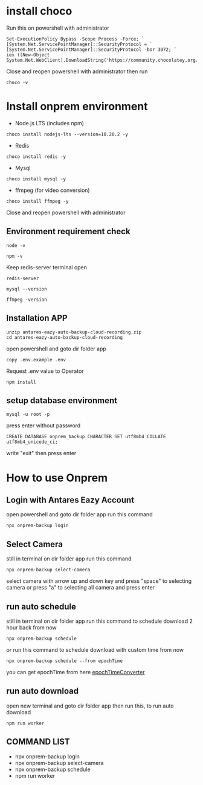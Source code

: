 # install choco

Run this on powershell with administrator

```
Set-ExecutionPolicy Bypass -Scope Process -Force; `
[System.Net.ServicePointManager]::SecurityProtocol = `
[System.Net.ServicePointManager]::SecurityProtocol -bor 3072; `
iex ((New-Object System.Net.WebClient).DownloadString('https://community.chocolatey.org/install.ps1'))
```

Close and reopen powershell with administrator
then run

```
choco -v
```


# Install onprem environment

- Node.js LTS (includes npm)
```
choco install nodejs-lts --version=18.20.2 -y
```
- Redis
```
choco install redis -y
```
- Mysql
```
choco install mysql -y
```
- ffmpeg (for video conversion)
```
choco install ffmpeg -y
```

Close and reopen powershell with administrator

## Environment requirement check
```
node -v
```
```
npm -v
```
Keep redis-server terminal open
```
redis-server
```
```
mysql --version
```
```
ffmpeg -version
```

## Installation APP
```
unzip antares-eazy-auto-backup-cloud-recording.zip
cd antares-eazy-auto-backup-cloud-recording
```
open powershell and goto dir folder app
```
copy .env.example .env
```
Request .env value to Operator
```
npm install
```

## setup database environment
```
mysql -u root -p
```

press enter without password

```
CREATE DATABASE onprem_backup CHARACTER SET utf8mb4 COLLATE utf8mb4_unicode_ci;
```

write "exit" then press enter


# How to use Onprem

## Login with Antares Eazy Account
open powershell and goto dir folder app
run this command
```
npx onprem-backup login
```

## Select Camera
still in terminal on dir folder app
run this command
```
npx onprem-backup select-camera
```
select camera with arrow up and down key
and press "space" to selecting camera or press "a" to selecting all camera
and press enter

## run auto schedule
still in terminal on dir folder app
run this command to schedule download 2 hour back from now
```
npx onprem-backup schedule
```
or
run this command to schedule download with custom time from now
```
npx onprem-backup schedule --from epochTime
```
you can get epochTime from here [epochTimeConverter](https://www.unixtimestamp.com/)<br/>

## run auto download
open new terminal and goto dir folder app
then run this, to run auto download
```
npm run worker
```


## COMMAND LIST

- npx onprem-backup login
- npx onprem-backup select-camera
- npx onprem-backup schedule
- npm run worker
